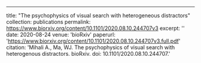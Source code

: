 ---
title: "The psychophysics of visual search with heterogeneous distractors"
collection: publications
permalink: https://www.biorxiv.org/content/10.1101/2020.08.10.244707v3
excerpt: ''
date: 2020-08-24
venue: 'bioRxiv'
paperurl: 'https://www.biorxiv.org/content/10.1101/2020.08.10.244707v3.full.pdf'
citation: 'Mihali A., Ma, WJ. The psychophysics of visual search with heterogenous distractors. bioRxiv. doi: 10.1101/2020.08.10.244707.'



